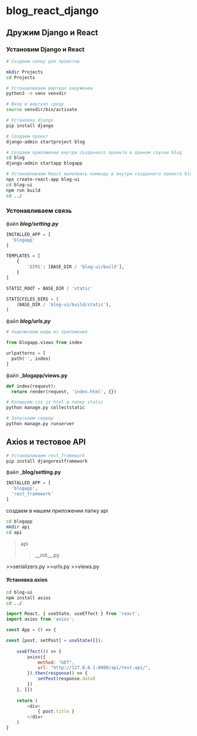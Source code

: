 # blog_react_django

## Дружим Django и React
### Установим Django и React
```bash
# Создаем папку для проектов

mkdir Projects
cd Projects

# Устонавливаем виртуал окруженеи
python3 -m venv venvdir

# Вход в виртуал среду
source venvdir/bin/activate

# Установка django
pip install django

# Создаем проект
django-admin startproject blog

# Создаем приложение внутри созданного проекта в данном случаи blog
cd blog
django-admin startapp blogapp

# Устонавливаем React выполнить команду в внутри созданного проекта blog
npx create-react-app blog-ui
cd blog-ui
npm run build
cd ../
```
### Устонавливаем связь
файл ___blog/setting.py___
```python
INSTALLED_APP = [
  'blogapp'
]

TEMPLATES = [
    {
        'DIRS': [BASE_DIR / 'blog-ui/build'],
    }
]  

STATIC_ROOT = BASE_DIR / 'static'

STATICFILES_DIRS = (
    (BASE_DIR / 'blog-ui/build/static'),
)
```
файл ___blog/urls.py___
```python
# подключаем виды из приложения

from blogapp.views from index

urlpatterns = [
  path('', index)
]

```
файл ___blogapp/views.py__
```python
def index(request):
  return render(request, 'index.html', {})
```
```bash
# Копируем css js html в папку static
python manage.py collectstatic

# Запускаем сервер
python manage.py runserver
```
## Axios и тестовое API
```bash
# Устанавливаем rest_framework
pip install djangorestframework

```
файл ___blog/setting.py__
```python
INSTALLED_APP = [
  'blogapp',
  'rest_framework'
]
```
создаем в нашем приложении папку api
```bash
cd blogapp
mkdir api
cd api
```
>api
>><p align="justify">__init__.py
</p>
>>serializers.py
>>urls.py
>>views.py

#### Установка axios
```bash
cd blog-ui
npm install axios
cd ../
```
```javascript
import React, { useState, useEffect } from 'react';
import axios from 'axios';

const App = () => {

const [post, setPost] = useState([]);
	
	useEffect(() => {
		axios({
			method: "GET",
			url: "http://127.0.0.1:8000/api/test-api/",
		}).then(response() => {
			setPost(response.data)
		})
	}, [])
	
	return (
		<div>
			{ post.title }
		</div>
	)
}
```


